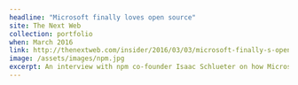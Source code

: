 ```yaml
---
headline: "Microsoft finally loves open source"
site: The Next Web
collection: portfolio
when: March 2016
link: http://thenextweb.com/insider/2016/03/03/microsoft-finally-s-open-source-a-chat-with-npms-founder/#gref
image: /assets/images/npm.jpg
excerpt: An interview with npm co-founder Isaac Schlueter on how Microsoft is embracing open-source for the first time.
---
```

